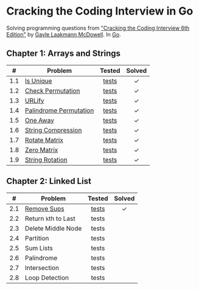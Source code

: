 # Cracking the Coding Interview in Go

Solving programming questions from ["Cracking the Coding Interview 6th Edition"](http://www.crackingthecodinginterview.com/)  by [Gayle Laakmann McDowell](http://www.gayle.com/). In [Go](https://golang.org/).

## Chapter 1: Arrays and Strings

| # | Problem                       | Tested        | Solved    |
|---|-------------------------------|:-------------:|:---------:|
|1.1| [Is Unique][1]                | [tests][2]    |     ✓     |
|1.2| [Check Permutation][3]        | [tests][4]    |     ✓     |
|1.3| [URLify][5]                   | [tests][6]    |     ✓     |
|1.4| [Palindrome Permutation][7]   | [tests][8]    |     ✓     |
|1.5| [One Away][9]                 | [tests][10]   |     ✓     |
|1.6| [String Compression][11]      | [tests][12]   |     ✓     |
|1.7| [Rotate Matrix][13]           | [tests][14]   |     ✓     |
|1.8| [Zero Matrix][15]             | [tests][16]   |     ✓     |
|1.9| [String Rotation][17]         | [tests][18]   |     ✓     |

## Chapter 2: Linked List

| # | Problem                       | Tested        | Solved    |
|---|-------------------------------|:-------------:|:---------:|
|2.1| [Remove Sups][19]             | [tests][20]   |     ✓     |
|2.2| Return `k`th to Last          | tests         |           |
|2.3| Delete Middle Node            | tests         |           |
|2.4| Partition                     | tests         |           |
|2.5| Sum Lists                     | tests         |           |
|2.6| Palindrome                    | tests         |           |
|2.7| Intersection                  | tests         |           |
|2.8| Loop Detection                | tests         |           |

[1]:  ch01/01_is_unique.go
[2]:  ch01/01_is_uniqie_test.go
[3]:  ch01/02_check_permutation.go
[4]:  ch01/02_check_permutation_test.go
[5]:  ch01/03_urlify.go
[6]:  ch01/03_urlify_test.go
[7]:  ch01/04_palindrome_permutation.go
[8]:  ch01/04_palindrome_permutation_test.go
[9]:  ch01/05_one_away.go
[10]:  ch01/05_one_away_test.go
[11]:  ch01/06_string_compression.go
[12]:  ch01/06_string_compression_test.go
[13]:  ch01/07_rotate_matrix.go
[14]:  ch01/07_rotate_matrix_test.go
[15]:  ch01/08_zero_matrix.go
[16]:  ch01/08_zero_matrix_test.go
[17]:  ch01/09_string_rotation.go
[18]:  ch01/09_string_rotation_test.go
[19]:  ch02/01_remove_dups.go
[20]:  ch02/01_remove_dups_test.go
